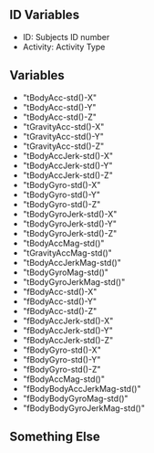 ## ID Variables
* ID: Subjects ID number
* Activity: Activity Type

## Variables
* "tBodyAcc-std()-X"
* "tBodyAcc-std()-Y"
* "tBodyAcc-std()-Z"
* "tGravityAcc-std()-X"
* "tGravityAcc-std()-Y"
* "tGravityAcc-std()-Z"
* "tBodyAccJerk-std()-X"
* "tBodyAccJerk-std()-Y"
* "tBodyAccJerk-std()-Z"
* "tBodyGyro-std()-X"
* "tBodyGyro-std()-Y"
* "tBodyGyro-std()-Z"
* "tBodyGyroJerk-std()-X"
* "tBodyGyroJerk-std()-Y"
* "tBodyGyroJerk-std()-Z"
* "tBodyAccMag-std()"
* "tGravityAccMag-std()"
* "tBodyAccJerkMag-std()"
* "tBodyGyroMag-std()"
* "tBodyGyroJerkMag-std()"
* "fBodyAcc-std()-X"
* "fBodyAcc-std()-Y"
* "fBodyAcc-std()-Z"
* "fBodyAccJerk-std()-X"
* "fBodyAccJerk-std()-Y"
* "fBodyAccJerk-std()-Z"
* "fBodyGyro-std()-X"
* "fBodyGyro-std()-Y"
* "fBodyGyro-std()-Z"
* "fBodyAccMag-std()"
* "fBodyBodyAccJerkMag-std()"
* "fBodyBodyGyroMag-std()"
* "fBodyBodyGyroJerkMag-std()"

## Something Else
